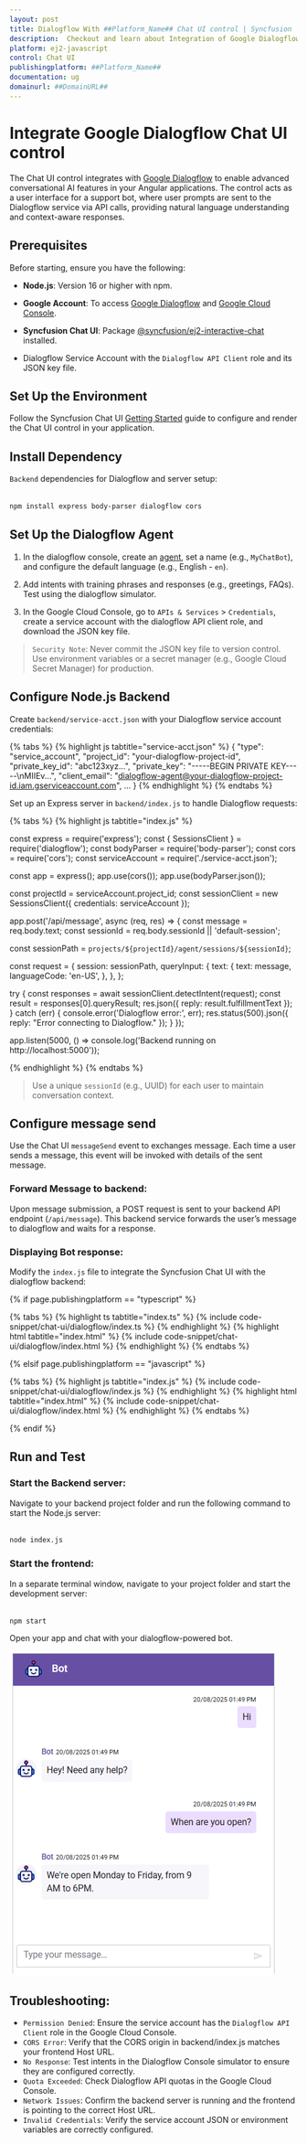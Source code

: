 ```yaml
---
layout: post
title: Dialogflow With ##Platform_Name## Chat UI control | Syncfusion
description:  Checkout and learn about Integration of Google Dialogflow With ##Platform_Name## Chat UI control of Syncfusion Essential JS 2 and more.
platform: ej2-javascript
control: Chat UI
publishingplatform: ##Platform_Name##
documentation: ug
domainurl: ##DomainURL##
---
```


# Integrate Google Dialogflow Chat UI control

The Chat UI control integrates with [Google Dialogflow](https://cloud.google.com/dialogflow/docs) to enable advanced conversational AI features in your Angular applications. The control acts as a user interface for a support bot, where user prompts are sent to the Dialogflow service via API calls, providing natural language understanding and context-aware responses.


## Prerequisites

Before starting, ensure you have the following:

* **Node.js**: Version 16 or higher with npm.

* **Google Account**: To access [Google Dialogflow](https://cloud.google.com/dialogflow/docs) and [Google Cloud Console](https://console.cloud.google.com/).

* **Syncfusion Chat UI**: Package [@syncfusion/ej2-interactive-chat](https://www.npmjs.com/package/@syncfusion/ej2-interactive-chat) installed.

* Dialogflow Service Account with the `Dialogflow API Client` role and its JSON key file.

## Set Up the Environment

Follow the Syncfusion Chat UI [Getting Started](../getting-started) guide to configure and render the Chat UI control in your application.

## Install Dependency

`Backend` dependencies for Dialogflow and server setup:

```bash

npm install express body-parser dialogflow cors

```

## Set Up the Dialogflow Agent

1. In the dialogflow console, create an [agent](https://cloud.google.com/agent-assist/docs), set a name (e.g., `MyChatBot`), and configure the default language (e.g., English - `en`).

2. Add intents with training phrases and responses (e.g., greetings, FAQs). Test using the dialogflow simulator.

3. In the Google Cloud Console, go to `APIs & Services` > `Credentials`, create a service account with the dialogflow API client role, and download the JSON key file.

> `Security Note`: Never commit the JSON key file to version control. Use environment variables or a secret manager (e.g., Google Cloud Secret Manager) for production.

## Configure Node.js Backend

Create `backend/service-acct.json` with your Dialogflow service account credentials:

{% tabs %}
{% highlight js tabtitle="service-acct.json" %}
{
  "type": "service_account",
  "project_id": "your-dialogflow-project-id",
  "private_key_id": "abc123xyz...",
  "private_key": "-----BEGIN PRIVATE KEY-----\nMIIEv...",
  "client_email": "dialogflow-agent@your-dialogflow-project-id.iam.gserviceaccount.com",
  ...
}
{% endhighlight %}
{% endtabs %}

Set up an Express server in `backend/index.js` to handle Dialogflow requests:

{% tabs %}
{% highlight js tabtitle="index.js" %}

const express = require('express');
const { SessionsClient } = require('dialogflow');
const bodyParser = require('body-parser');
const cors = require('cors');
const serviceAccount = require('./service-acct.json');

const app = express();
app.use(cors());
app.use(bodyParser.json());

const projectId = serviceAccount.project_id;
const sessionClient = new SessionsClient({ credentials: serviceAccount });

app.post('/api/message', async (req, res) => {
  const message = req.body.text;
  const sessionId = req.body.sessionId || 'default-session';

  const sessionPath = `projects/${projectId}/agent/sessions/${sessionId}`;

  const request = {
    session: sessionPath,
    queryInput: {
      text: {
        text: message,
        languageCode: 'en-US',
      },
    },
  };

  try {
    const responses = await sessionClient.detectIntent(request);
    const result = responses[0].queryResult;
    res.json({ reply: result.fulfillmentText });
  } catch (err) {
    console.error('Dialogflow error:', err);
    res.status(500).json({ reply: "Error connecting to Dialogflow." });
  }
});

app.listen(5000, () => console.log('Backend running on http://localhost:5000'));

{% endhighlight %}
{% endtabs %}

> Use a unique `sessionId` (e.g., UUID) for each user to maintain conversation context.

## Configure message send 

Use the Chat UI `messageSend` event to exchanges message. Each time a user sends a message, this event will be invoked with details of the sent message.

### Forward Message to backend:

Upon message submission, a POST request is sent to your backend API endpoint (`/api/message`). This backend service forwards the user’s message to dialogflow and waits for a response.

### Displaying Bot response:

Modify the `index.js` file to integrate the Syncfusion Chat UI with the dialogflow backend:

{% if page.publishingplatform == "typescript" %}

{% tabs %}
{% highlight ts tabtitle="index.ts" %}
{% include code-snippet/chat-ui/dialogflow/index.ts %}
{% endhighlight %}
{% highlight html tabtitle="index.html" %}
{% include code-snippet/chat-ui/dialogflow/index.html %}
{% endhighlight %}
{% endtabs %}       

{% elsif page.publishingplatform == "javascript" %}

{% tabs %}
{% highlight js tabtitle="index.js" %}
{% include code-snippet/chat-ui/dialogflow/index.js %}
{% endhighlight %}
{% highlight html tabtitle="index.html" %}
{% include code-snippet/chat-ui/dialogflow/index.html %}
{% endhighlight %}
{% endtabs %}

{% endif %}

## Run and Test

### Start the Backend server:

Navigate to your backend project folder and run the following command to start the Node.js server:

```bash

node index.js

```

### Start the frontend:

In a separate terminal window, navigate to your project folder and start the development server:

```bash

npm start

```
Open your app and chat with your dialogflow-powered bot.

![ChatUI with Dialogflow](../images/dialogflow.png)

## Troubleshooting:

* `Permission Denied`: Ensure the service account has the `Dialogflow API Client` role in the Google Cloud Console.
* `CORS Error`: Verify that the CORS origin in backend/index.js matches your frontend Host URL.
* `No Response`: Test intents in the Dialogflow Console simulator to ensure they are configured correctly.
* `Quota Exceeded`: Check Dialogflow API quotas in the Google Cloud Console.
* `Network Issues`: Confirm the backend server is running and the frontend is pointing to the correct Host URL.
* `Invalid Credentials`: Verify the service account JSON or environment variables are correctly configured.
